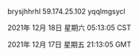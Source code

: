 brysjhhrhl 59.174.25.102 yqqlmgsycl

2021年 12月 18日 星期六 05:13:05 CST

2021年 12月 17日 星期五 21:13:05 GMT
